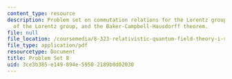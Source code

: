 ```yaml
---
content_type: resource
description: Problem set on commutation relations for the Lorentz group, representations
  of the Lorentz group, and the Baker-Campbell-Hausdorff theorem.
file: null
file_location: /coursemedia/8-323-relativistic-quantum-field-theory-i-spring-2008/3ce3b385e149894e59502189b0d02030_ft1ps08_08_1.pdf
file_type: application/pdf
resourcetype: Document
title: Problem Set 8
uid: 3ce3b385-e149-894e-5950-2189b0d02030
---
```

